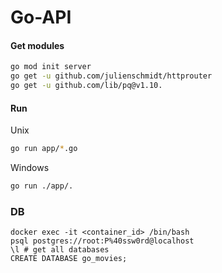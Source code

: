# Go-API
#### Get modules
```sh
go mod init server
go get -u github.com/julienschmidt/httprouter
go get -u github.com/lib/pq@v1.10.
```
#### Run
Unix
```sh
go run app/*.go
```
Windows
```sh
go run ./app/.
```
### DB
```
docker exec -it <container_id> /bin/bash
psql postgres://root:P%40ssw0rd@localhost
\l # get all databases
CREATE DATABASE go_movies;
```